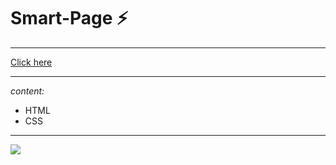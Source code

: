 # Smart-Page :zap:
***
[Click here](https://raghadshamala.github.io/Smart-Page/)
***
*content:*
- HTML
- CSS
***
![](img/main/screenshot--2021.11.05-11_32_17.png)
